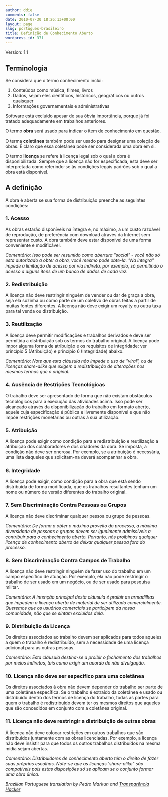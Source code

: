 ```yaml
---
author: ddie
comments: false
date: 2010-07-30 18:26:13+00:00
layout: page
slug: portugues-brasileiro
title: Definição de Conhecimento Aberto
wordpress_id: 371
---
```


Version: 1.1

## Terminologia

Se considera que o termo conhecimento inclui:

1. Conteúdos como música, filmes, livros
2. Dados, sejam eles científicos, históricos, geográficos ou outros quaisquer
3. Informações governamentais e administrativas

Software está excluido apesar de sua óbvia importância, porque já foi tratado adequadamente em trabalhos anteriores.

O termo **obra** será usado para indicar o item de conhecimento em questão.

O terma **coletânea** também pode ser usado para designar uma coleção de obras. É claro que essa coletânea pode ser considerada uma obra em si.

O termo **licença** se refere à licença legal sob o qual a obra é disponibilizada. Sempre que a licença não for especificada, esta deve ser interpretada como referindo-se às condições legais padrões sob o qual a obra está disponível.

## A definição

A obra é aberta se sua forma de distribuição preenche as seguintes condições:

### 1. Acesso

As obras estarão disponíveis na íntegra e, no máximo, a um custo razoável de reprodução, de preferência com download através da Internet sem representar custo. A obra também deve estar disponível de uma forma conveniente e modificável.

*Comentário: Isso pode ser resumido como abertura "social" - você não só esta autorizado a obter a obra, você mesmo pode obte-la. "Na integra" impede a limitação de acesso por via indireta, por exemplo, só permitindo o acesso a alguns itens de um banco de dados de cada vez.*

### 2. Redistribuição

A licença não deve restringir ninguém de vender ou dar de graça a obra, seja ela sozinha ou como parte de um coletivo de obras feitas a partir de muitas fontes diferentes. A licença não deve exigir um royalty ou outra taxa para tal venda ou distribuição.

### 3. Reutilização

A licença deve permitir modificações e trabalhos derivados e deve ser permitida a distribuição sob os termos do trabalho original. A licença pode impor alguma forma de atribuição e os requisitos de integridade: ver princípio 5 (Atribuição) e princípio 6 (Integridade) abaixo.

*Comentário: Note que esta cláusula não impede o uso de "viral", ou de licenças share-alike que exigem a redistribuição de alterações nos mesmos termos que o original.*

### 4. Ausência de Restrições Tecnológicas

O trabalho deve ser apresentado de forma que não existam obstáculos tecnológicos para a execução das atividades acima. Isso pode ser alcançado através da disponibilização do trabalho em formato aberto, aquele cuja especificação é pública e livremente disponível e que não impõe restrições monetárias ou outras à sua utilização.

### 5. Atribuição

A licença pode exigir como condição para a redistribuição e reutilização a atribuição dos colaboradores e dos criadores da obra. Se imposta, a condição não deve ser onerosa. Por exemplo, se a atribuição é necessária, uma lista daqueles que solicitam-na deverá acompanhar a obra.

### 6. Integridade

A licença pode exigir, como condição para a obra que está sendo distribuída de forma modificada, que os trabalhos resultantes tenham um nome ou número de versão diferentes do trabalho original.

### 7. Sem Discriminação Contra Pessoas ou Grupos

A licença não deve discriminar qualquer pessoa ou grupo de pessoas.

*Comentário: De forma a obter o máximo proveito do processo, a máxima diversidade de pessoas e grupos devem ser igualmente admissíveis a contribuir para o conhecimento aberto. Portanto, nós proibimos qualquer licença de conhecimento aberto de deixar qualquer pessoa fora do processo.*

### 8. Sem Discriminação Contra Campos de Trabalho

A licença não deve restringir ninguém de fazer uso do trabalho em um campo específico de atuação. Por exemplo, ela não pode restringir o trabalho de ser usado em um negócio, ou de ser usado para pesquisa militar.

*Comentário: A intenção principal desta cláusula é proibir as armadilhas que impedem a licença aberta de material de ser utilizado comercialmente. Queremos que os usuários comerciais se participem da nossa comunidade, não que se sintam excluídos dela.*

### 9. Distribuição da Licença

Os direitos associados ao trabalho devem ser aplicados para todos aqueles a quem o trabalho é redistribuído, sem a necessidade de uma licença adicional para as outras pessoas.

*Comentário: Esta cláusula destina-se a proibir o fechamento dos trabalhos por meios indiretos, tais como exigir um acordo de não divulgação.*

### 10. Licença não deve ser específico para uma coletânea

Os direitos associados à obra não devem depender do trabalho ser parte de uma coletânea específica. Se o trabalho é extraído da coletânea e usado ou distribuído dentro dos termos de licença do trabalho, todas as partes para quem o trabalho é redistribuído devem ter os mesmos direitos que aqueles que são concedidos em conjunto com a coletânea original.

### 11. Licença não deve restringir a distribuição de outras obras

A licença não deve colocar restrições em outros trabalhos que são distribuídos juntamente com as obras licenciadas. Por exemplo, a licença não deve insistir para que todos os outros trabalhos distribuídos na mesma mídia sejam abertas.

*Comentário: Distribuidores de conhecimento aberto têm o direito de fazer suas próprias escolhas. Note-se que as licenças 'share-alike" são compativeis pois estas disposições só se aplicam se o conjunto formar uma obra única.*

*Brazilian Portuguese translation by Pedro Markun and [Transparência Hacker](http://www.thacker.com.br)*
